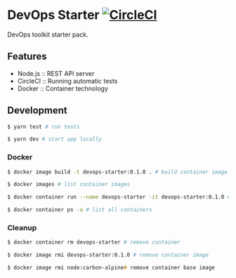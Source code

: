 # DevOps Starter [![CircleCI](https://circleci.com/gh/matiisi/devops-starter.svg?style=svg)](https://circleci.com/gh/matiisi/devops-starter)

DevOps toolkit starter pack.

## Features

* Node.js :: REST API server
* CircleCI :: Running automatic tests
* Docker  :: Container technology

## Development

```zsh
$ yarn test # run tests

$ yarn dev # start app locally
```

### Docker

```zsh
$ docker image build -t devops-starter:0.1.0 . # build container image with name and tag

$ docker images # list container images

$ docker container run --name devops-starter -it devops-starter:0.1.0 # run container image

$ docker container ps -a # list all containers
```

### Cleanup

```zsh
$ docker container rm devops-starter # remove container

$ docker image rmi devops-starter:0.1.0 # remove container image

$ docker image rmi node:carbon-alpine# remove container base image
```
